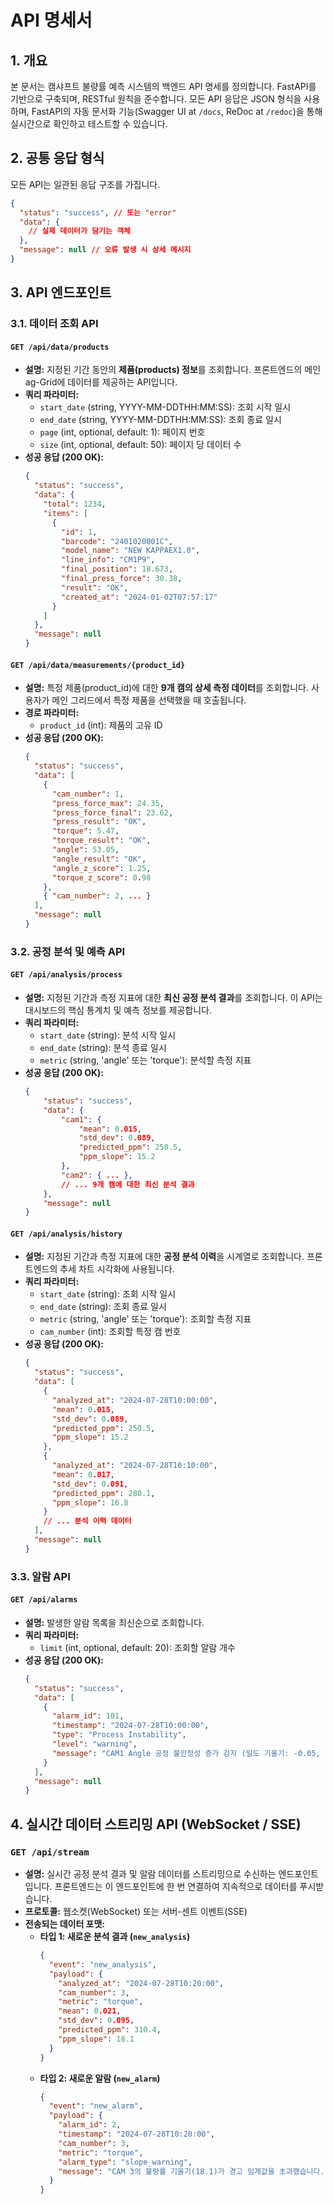 # API 명세서

## 1. 개요

본 문서는 캠샤프트 불량률 예측 시스템의 백엔드 API 명세를 정의합니다. FastAPI를 기반으로 구축되며, RESTful 원칙을 준수합니다. 모든 API 응답은 JSON 형식을 사용하며, FastAPI의 자동 문서화 기능(Swagger UI at `/docs`, ReDoc at `/redoc`)을 통해 실시간으로 확인하고 테스트할 수 있습니다.

## 2. 공통 응답 형식

모든 API는 일관된 응답 구조를 가집니다.

```json
{
  "status": "success", // 또는 "error"
  "data": {
    // 실제 데이터가 담기는 객체
  },
  "message": null // 오류 발생 시 상세 메시지
}
```

## 3. API 엔드포인트

### 3.1. 데이터 조회 API

#### `GET /api/data/products`

- **설명:** 지정된 기간 동안의 **제품(products) 정보**를 조회합니다. 프론트엔드의 메인 ag-Grid에 데이터를 제공하는 API입니다.
- **쿼리 파라미터:**
  - `start_date` (string, YYYY-MM-DDTHH:MM:SS): 조회 시작 일시
  - `end_date` (string, YYYY-MM-DDTHH:MM:SS): 조회 종료 일시
  - `page` (int, optional, default: 1): 페이지 번호
  - `size` (int, optional, default: 50): 페이지 당 데이터 수
- **성공 응답 (200 OK):**
  ```json
  {
    "status": "success",
    "data": {
      "total": 1234,
      "items": [
        {
          "id": 1,
          "barcode": "2401020001C",
          "model_name": "NEW KAPPAEX1.0",
          "line_info": "CM1P9",
          "final_position": 18.673,
          "final_press_force": 30.38,
          "result": "OK",
          "created_at": "2024-01-02T07:57:17"
        }
      ]
    },
    "message": null
  }
  ```

#### `GET /api/data/measurements/{product_id}`

- **설명:** 특정 제품(product_id)에 대한 **9개 캠의 상세 측정 데이터**를 조회합니다. 사용자가 메인 그리드에서 특정 제품을 선택했을 때 호출됩니다.
- **경로 파라미터:**
  - `product_id` (int): 제품의 고유 ID
- **성공 응답 (200 OK):**
  ```json
  {
    "status": "success",
    "data": [
      {
        "cam_number": 1,
        "press_force_max": 24.35,
        "press_force_final": 23.62,
        "press_result": "OK",
        "torque": 5.47,
        "torque_result": "OK",
        "angle": 53.05,
        "angle_result": "OK",
        "angle_z_score": 1.25,
        "torque_z_score": 0.98
      },
      { "cam_number": 2, ... }
    ],
    "message": null
  }
  ```

### 3.2. 공정 분석 및 예측 API

#### `GET /api/analysis/process`

- **설명:** 지정된 기간과 측정 지표에 대한 **최신 공정 분석 결과**를 조회합니다. 이 API는 대시보드의 핵심 통계치 및 예측 정보를 제공합니다.
- **쿼리 파라미터:**
  - `start_date` (string): 분석 시작 일시
  - `end_date` (string): 분석 종료 일시
  - `metric` (string, 'angle' 또는 'torque'): 분석할 측정 지표
- **성공 응답 (200 OK):**
  ```json
  {
      "status": "success",
      "data": {
          "cam1": {
              "mean": 0.015,
              "std_dev": 0.089,
              "predicted_ppm": 250.5,
              "ppm_slope": 15.2
          },
          "cam2": { ... },
          // ... 9개 캠에 대한 최신 분석 결과
      },
      "message": null
  }
  ```

#### `GET /api/analysis/history`

- **설명:** 지정된 기간과 측정 지표에 대한 **공정 분석 이력**을 시계열로 조회합니다. 프론트엔드의 추세 차트 시각화에 사용됩니다.
- **쿼리 파라미터:**
  - `start_date` (string): 조회 시작 일시
  - `end_date` (string): 조회 종료 일시
  - `metric` (string, 'angle' 또는 'torque'): 조회할 측정 지표
  - `cam_number` (int): 조회할 특정 캠 번호
- **성공 응답 (200 OK):**
  ```json
  {
    "status": "success",
    "data": [
      {
        "analyzed_at": "2024-07-28T10:00:00",
        "mean": 0.015,
        "std_dev": 0.089,
        "predicted_ppm": 250.5,
        "ppm_slope": 15.2
      },
      {
        "analyzed_at": "2024-07-28T10:10:00",
        "mean": 0.017,
        "std_dev": 0.091,
        "predicted_ppm": 280.1,
        "ppm_slope": 16.8
      }
      // ... 분석 이력 데이터
    ],
    "message": null
  }
  ```

### 3.3. 알람 API

#### `GET /api/alarms`

- **설명:** 발생한 알람 목록을 최신순으로 조회합니다.
- **쿼리 파라미터:**
  - `limit` (int, optional, default: 20): 조회할 알람 개수
- **성공 응답 (200 OK):**
  ```json
  {
    "status": "success",
    "data": [
      {
        "alarm_id": 101,
        "timestamp": "2024-07-28T10:00:00",
        "type": "Process Instability",
        "level": "warning",
        "message": "CAM1 Angle 공정 불안정성 증가 감지 (밀도 기울기: -0.05, 범위 기울기: 0.02)"
      }
    ],
    "message": null
  }
  ```

## 4. 실시간 데이터 스트리밍 API (WebSocket / SSE)

### `GET /api/stream`

- **설명:** 실시간 공정 분석 결과 및 알람 데이터를 스트리밍으로 수신하는 엔드포인트입니다. 프론트엔드는 이 엔드포인트에 한 번 연결하여 지속적으로 데이터를 푸시받습니다.
- **프로토콜:** 웹소켓(WebSocket) 또는 서버-센트 이벤트(SSE)
- **전송되는 데이터 포맷:**
  - **타입 1: 새로운 분석 결과 (`new_analysis`)**
    ```json
    {
      "event": "new_analysis",
      "payload": {
        "analyzed_at": "2024-07-28T10:20:00",
        "cam_number": 3,
        "metric": "torque",
        "mean": 0.021,
        "std_dev": 0.095,
        "predicted_ppm": 310.4,
        "ppm_slope": 18.1
      }
    }
    ```
  - **타입 2: 새로운 알람 (`new_alarm`)**
    ```json
    {
      "event": "new_alarm",
      "payload": {
        "alarm_id": 2,
        "timestamp": "2024-07-28T10:20:00",
        "cam_number": 3,
        "metric": "torque",
        "alarm_type": "slope_warning",
        "message": "CAM 3의 불량률 기울기(18.1)가 경고 임계값을 초과했습니다. 공정 악화가 예상됩니다."
      }
    }
    ```
